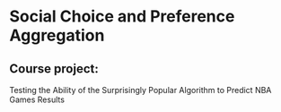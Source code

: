 # Social Choice and Preference Aggregation
## Course project:
Testing the Ability of the Surprisingly Popular Algorithm to Predict NBA Games Results
